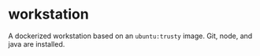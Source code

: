 # workstation

A dockerized workstation based on an ```ubuntu:trusty``` image. Git, node, and java are installed.
